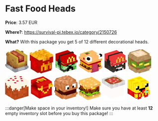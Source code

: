 # Fast Food Heads

**Price**: 3.57 EUR

**Where?**: https://survival-pi.tebex.io/category/2150726

**What?** With this package you get 5 of 12 different decorational heads.

![51963 ](ecc173d445c67ea027e44693de48250e903d7d10.jpg)
![30638 ](2e1b34e66cf4562c6cfba1a25d2a4d42c3f20d0a.jpg)
![22477 ](1807e73b51ce1a5e55b31c1fa0b2f5402c397652.jpg)
![20344 ](e3dfb2ebe2375b29c35b2511e3bef37fb8c35429.jpg)
![27483 ](94b07e99559fd652c330eb7ac5e993f45b59b364.jpg)
![31258 ](040bbcf902979d9bab8a5389bb10c299bdad7223.jpg)
![29489 ](b17eda4fb076344335277bdb7b089d29dfc98941.jpg)
![50447 ](7bb2263a2fc5a1e264a766e6d4ee93076c897cdb.jpg)
![47450 ](ae8ecf5e01684154cc36a3a7963cd9f82e81302f.jpg)
![50804 ](c5a449201c0538d5add8b56c213a6eb087d06741.jpg)
![43908 ](64f28a8b6761fa6a231b8721abcd301141014dfe.jpg)
![37571 ](21f11ef8297d5d5155cf2a2a3cd9e7c29745db8f.jpg)

:::danger[Make space in your inventory!]
Make sure you have at least **12** empty inventory slot before you buy this package!
:::